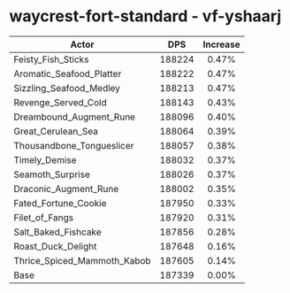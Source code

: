 # waycrest-fort-standard - vf-yshaarj
| Actor | DPS | Increase |
|---|:---:|:---:|
|Feisty_Fish_Sticks|188224|0.47%|
|Aromatic_Seafood_Platter|188222|0.47%|
|Sizzling_Seafood_Medley|188213|0.47%|
|Revenge_Served_Cold|188143|0.43%|
|Dreambound_Augment_Rune|188096|0.40%|
|Great_Cerulean_Sea|188064|0.39%|
|Thousandbone_Tongueslicer|188057|0.38%|
|Timely_Demise|188032|0.37%|
|Seamoth_Surprise|188026|0.37%|
|Draconic_Augment_Rune|188002|0.35%|
|Fated_Fortune_Cookie|187950|0.33%|
|Filet_of_Fangs|187920|0.31%|
|Salt_Baked_Fishcake|187856|0.28%|
|Roast_Duck_Delight|187648|0.16%|
|Thrice_Spiced_Mammoth_Kabob|187605|0.14%|
|Base|187339|0.00%|
